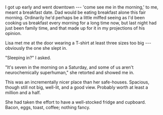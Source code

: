 I got up early and went downtown --- 'come see me in the morning,' to me, meant
a breakfast date. Dad would be eating breakfast alone this fair morning. Ordinarily
he'd perhaps be a little miffed seeing as I'd been cooking us breakfast every morning for a long
time now, but last night had just been family time, and that made up for it in my projections of
his opinion.

Lisa met me at the door wearing a T-shirt at least three sizes too big --- obviously the
one she slept in.

"Sleeping in?" I asked.

"It's seven in the morning on a Saturday, and some of us aren't neurochemically superhuman," she
retorted and showed me in.

This was an incrementally nicer place than
her safe-houses. Spacious, though still not big, well-lit, and a good view. Probably worth at
least a million and a half.

She had taken the effort to have a well-stocked fridge and cupboard.
Bacon, eggs, toast, coffee; nothing fancy.
